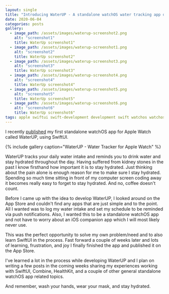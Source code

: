 ```yaml
---
layout: single
title: "Introducing WaterUP - A standalone watchOS water tracking app developed using SwiftUI"
date: 2020-06-04
categories: posts
gallery:
  - image_path: /assets/images/waterup-screenshot2.png
    alt: "screenshot1"
    title: WaterUp screenshot1"
  - image_path: /assets/images/waterup-screenshot1.png
    alt: "screenshot2"
    title: WaterUp screenshot2"
  - image_path: /assets/images/waterup-screenshot3.png
    alt: "screenshot3"
    title: WaterUp screenshot3"
  - image_path: /assets/images/waterup-screenshot4.png
    alt: "screenshot4"
    title: WaterUp screenshot4"
  - image_path: /assets/images/waterup-screenshot5.png
    alt: "screenshot5"
    title: WaterUp screenshot5"
  - image_path: /assets/images/waterup-screenshot6.png
    alt: "screenshot6"
    title: WaterUp screenshot6"
tags: apple swiftui swift-development development swift watchos watchos-development watch-development apple-watch swiftui-app healthkit standalone watchos app
---
```


I recently [published](https://apps.apple.com/app/waterup-water-tracker/id1483094866) my first standalone watchOS app for Apple Watch called WaterUP, using SwiftUI.

{% include gallery caption="WaterUP - Water Tracker for Apple Watch" %}

WaterUP tracks your daily water intake and reminds you to drink water and stay hydrated throughout the day. Having suffered from kidney stones in the past I know firsthand how important it is to stay hydrated. Just thinking about the pain alone is enough reason for me to make sure I stay hydrated. Spending so much time sitting in front of my computer screen coding away it becomes really easy to forget to stay hydrated. And no, coffee doesn't count.

Before I came up with the idea to develop WaterUP, I looked around on the App Store and couldn't find any apps that are just simple and to the point. All I wanted was to log my water intake and set my schedule to be reminded via push notifications. Also, I wanted this to be a standalone watchOS app and not have to worry about an iOS companion app which I will most likely never use.

This was the perfect opportunity to solve my own problem/need and to also learn SwiftUI in the process. Fast forward a couple of weeks later and lots of learning, frustration, and joy I finally finished the app and published it on the App Store.

I've learned a lot in the process while developing WaterUP and I plan on writing a few posts in the coming weeks sharing my experiences working with SwiftUI, Combine, HealthKit, and a couple of other general standalone watchOS app related topics.

And remember, wash your hands, wear your mask, and stay hydrated.
